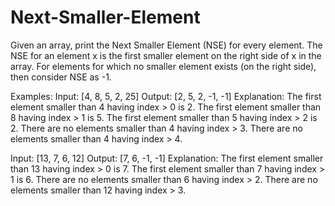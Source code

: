 # Next-Smaller-Element
Given an array, print the Next Smaller Element (NSE) for every element. The NSE for an element x is the first smaller element on the right side of x in the array. For elements for which no smaller element exists (on the right side), then consider NSE as -1. 

Examples:
Input: [4, 8, 5, 2, 25]
Output: [2, 5, 2, -1, -1]
Explanation: 
The first element smaller than 4 having index > 0 is 2.
The first element smaller than 8 having index > 1 is 5.
The first element smaller than 5 having index > 2 is 2.
There are no elements smaller than 4 having index > 3.
There are no elements smaller than 4 having index > 4.


Input: [13, 7, 6, 12]
Output: [7, 6, -1, -1]
Explanation: 
The first element smaller than 13 having index > 0 is 7.
The first element smaller than 7 having index > 1 is 6.
There are no elements smaller than 6 having index > 2.
There are no elements smaller than 12 having index > 3. 
